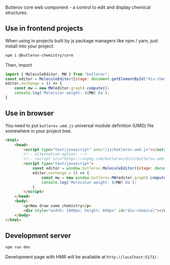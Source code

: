 Butlerov core web component - a control to edit and display chemical structures.


## Use in frontend projects

When using in projects built by js package managers like npm / yarn, just install into your project:

```bash
npm i @butlerov-chemistry/core
```

Then, import

```javascript
import { MoleculeEditor, MW } from "butlerov";
const editor = MoleculeEditor({stage: document.getElementById("div-chemical")});
editor.onchange = () => {
    const mw = new MW(editor.graph).compute();
    console.log(`Molecular weight: ${MW} Da`);
}
```

## Use in browser

You need to put `butlerov.umd.js` universal module definition (UMD) file somewhere in your project tree.

```html
<html>
    <head>
        <script type="text/javascript" src="/js/butlerov.umd.js"></script>
        <!-- alternative option: -->
        <!-- <script src="https://unpkg.com/butlerov/dist/butlerov.umd.js"></script> -->
        <script type="text/javascript">
            const editor = window.butlerov.MoleculeEditor({stage: document.getElementById("div-chemical")});
            editor.onchange = () => {
                const mw = new window.butlerov.MW(editor.graph).compute();
                console.log(`Molecular weight: ${MW} Da`);
            }
        </script>
    </head>
    <body>
        <p>Now draw some chemistry</p>
        <div style="width: 1000px; height: 600px" id="div-chemical"></div>
    </body>
</html>
```


## Development server

```bash
npm run dev
```

Development page with HMR will be available at `http://localhost:5173/`.
